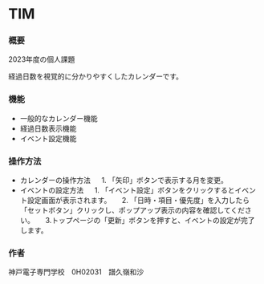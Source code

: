 # TIM

### 概要
2023年度の個人課題

経過日数を視覚的に分かりやすくしたカレンダーです。

### 機能
- 一般的なカレンダー機能
- 経過日数表示機能
- イベント設定機能

### 操作方法
- カレンダーの操作方法
&emsp; 1. 「矢印」ボタンで表示する月を変更。
- イベントの設定方法
&emsp; 1. 「イベント設定」ボタンをクリックするとイベント設定画面が表示されます。
&emsp; 2. 「日時・項目・優先度」を入力したら「セットボタン」クリックし、ポップアップ表示の内容を確認してください。
&emsp; 3.トップページの「更新」ボタンを押すと、イベントの設定が完了します。


### 作者
神戸電子専門学校　0H02031　譜久嶺和沙